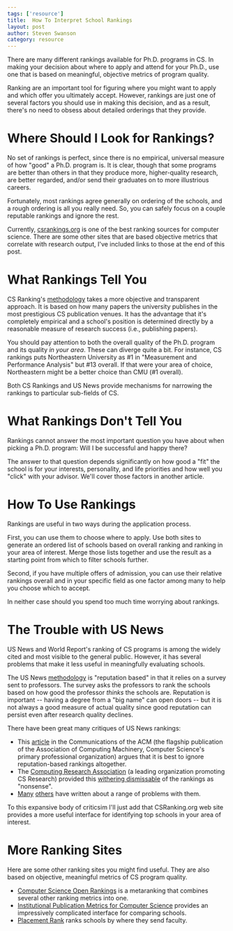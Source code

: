 ```yaml
---
tags: ['resource']
title:  How To Interpret School Rankings
layout: post
author: Steven Swanson
category: resource
---
```


There are many different rankings available for Ph.D. programs in CS.  In making your decision about where to apply and attend for your Ph.D., use one that is based on meaningful, objective metrics of program quality.

Ranking are an important tool for figuring where you might want to apply and
which offer you ultimately accept.  However, rankings are just one of several
factors you should use in making this decision, and as a result, there's no
need to obsess about detailed orderings that they provide.

# Where Should I Look for Rankings?

No set of rankings is perfect, since there is no empirical, universal measure
of how "good" a Ph.D. program is.  It is clear, though that some programs are
better than others in that they produce more, higher-quality research, are
better regarded, and/or send their graduates on to more illustrious careers.

Fortunately, most rankings agree generally on ordering of the schools, and a
rough ordering is all you really need.  So, you can safely focus on a couple
reputable rankings and ignore the rest.

Currently, [csrankings.org](https://csrankings.org) is one of the best ranking sources for computer science.  There are some other sites that are based objective metrics that correlate with research output, I've included links to those at the end of this post.

# What Rankings Tell You

CS Ranking's [methodology](http://csrankings.org/faq.html) takes a more objective and transparent approach.  It is based on how many
papers the university publishes in the most prestigious CS publication venues.  It
has the advantage that it's completely empirical and a school's position is determined directly by a reasonable measure of research success (i.e., publishing papers).

You should pay attention to both the overall quality of the Ph.D. program and its
quality _in your area_.  These can diverge quite a bit.  For instance, CS rankings
puts Northeastern University as #1 in "Measurement and Performance Analysis" but
#13 overall.  If that were your area of choice, Northeastern might be a better
choice than CMU (#1 overall).

Both CS Rankings and US News provide mechanisms for narrowing the rankings to
particular sub-fields of CS.

# What Rankings Don't Tell You

Rankings cannot answer the most important question you have about when picking
a Ph.D. program: Will I be successful and happy there?

The answer to that question depends significantly on how good a "fit" the
school is for your interests, personality, and life priorities and how well you
"click" with your advisor.  We'll cover those factors in another article.

# How To Use Rankings

Rankings are useful in two ways during the application process.

First, you can use them to choose where to apply.  Use both sites to generate
an ordered list of schools based on overall ranking and ranking in your area of
interest.  Merge those lists together and use the result as a starting point
from which to filter schools further.

Second, if you have multiple offers of admission, you can use their relative
rankings overall and in your specific field as one factor among many to help
you choose which to accept.

In neither case should you spend too much time worrying about rankings.

# The Trouble with US News

US News and World Report's ranking of CS programs is among the widely cited and most visible to the general public.  However, it has several problems that make it less useful in meaningfully evaluating schools.

The US News [methodology](https://www.usnews.com/education/best-graduate-schools/articles/science-schools-methodology)
is "reputation based" in that it relies on a survey sent to professors.  The
survey asks the professors to rank the schools based on how good the professor _thinks_
the schools are.  Reputation is important -- having a degree from a "big name" can
open doors -- but it is not always a good measure of actual quality since good
reputation can persist even after research quality declines.

There have been great many critiques of US News rankings:

* This [article](https://github.com/GOTOrankings/gotorankings.github.io/raw/master/p29-berger.pdf) in the Communications of the ACM (the flagship publication of the Association of Computing Machinery, Computer Science's primary professional organization) argues that it is best to ignore reputation-based rankings altogether.
* The [Computing Research Association](https://cra.org/) (a leading organization promoting CS Research) provided this [withering dismissable](https://cra.org/cra-statement-us-news-world-report-rankings-computer-science-universities/) of the rankings as "nonsense".
* [Many](https://blog.regehr.org/archives/1558) [others](http://www.theexclusive.org/2017/11/cs-rankings.html) have written about a range of problems with them.

To this expansive body of criticsim I'll just add that CSRanking.org web site provides a more useful interface for identifying top schools in your area of interest.

# More Ranking Sites

Here are some other ranking sites you might find useful.  They are also based on objective, meaningful metrics of CS program quality.

* [Computer Science Open Rankings](https://drafty.cs.brown.edu/csopenrankings/) is a metaranking that combines several other ranking metrics into one.
* [Institutional Publication Metrics for Computer Science](http://csmetrics.org/) provides an impressively complicated interface for comparing schools.
* [Placement Rank](https://drafty.cs.brown.edu/csopenrankings/placement-rank.html) ranks schools by where they send faculty.
